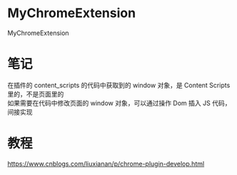 # MyChromeExtension
MyChromeExtension  

# 笔记
在插件的 content_scripts 的代码中获取到的 window 对象，是 Content Scripts 里的，不是页面里的  
如果需要在代码中修改页面的 window 对象，可以通过操作 Dom 插入 JS 代码，间接实现  

# 教程
https://www.cnblogs.com/liuxianan/p/chrome-plugin-develop.html  
